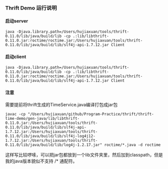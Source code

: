 ### Thrift Demo 运行说明

#### 启动server

`
java -Djava.library.path=/Users/hujiaxuan/tools/thrift-0.11.0/lib/java/build/lib -cp .:lib/libthrift-0.11.0.jar:roctime/roctime.jar:/Users/hujiaxuan/tools/thrift-0.11.0/lib/java/build/lib/slf4j-api-1.7.12.jar Client
`

#### 启动client

`
java -Djava.library.path=/Users/hujiaxuan/tools/thrift-0.11.0/lib/java/build/lib -cp .:lib/libthrift-0.11.0.jar:roctime/roctime.jar:/Users/hujiaxuan/tools/thrift-0.11.0/lib/java/build/lib/slf4j-api-1.7.12.jar Client
`

#### 注意

需要提前将thrift生成的TimeService.java编译打包成jar包

`
javac -cp "/Users/hujiaxuan/github/Program-Practice/thrift/thrift-time-demo/gen-java/lib/libthrift-0.11.0.jar:/Users/hujiaxuan/tools/thrift-0.11.0/lib/java/build/lib/slf4j-api-1.7.12.jar:/Users/hujiaxuan/tools/thrift-0.11.0/lib/java/build/lib/slf4j-log4j12-1.7.12.jar:/Users/hujiaxuan/tools/thrift-0.11.0/lib/java/build/lib/log4j-1.2.17.jar" roctime/*.java -d roctime
`

这样写比较啰嗦，可以把jar包都放到一个lib文件夹里，然后加到classpath，但是我的java版本貌似不支持 /* 通配符。

